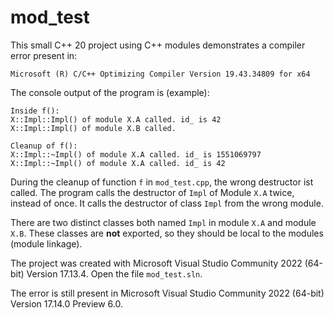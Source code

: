 # mod_test

This small C++ 20 project using C++ modules demonstrates a compiler
error present in:

    Microsoft (R) C/C++ Optimizing Compiler Version 19.43.34809 for x64

The console output of the program is (example):

	Inside f():
	X::Impl::Impl() of module X.A called. id_ is 42
	X::Impl::Impl() of module X.B called.

	Cleanup of f():
	X::Impl::~Impl() of module X.A called. id_ is 1551069797
	X::Impl::~Impl() of module X.A called. id_ is 42

During the cleanup of function `f` in `mod_test.cpp`, the wrong destructor ist called. The
program calls the destructor of `Impl` of Module `X.A` twice, instead of once. It calls the 
destructor of class `Impl` from the wrong module.

There are two distinct classes both named `Impl` in module `X.A` and module `X.B`. These
classes are **not** exported, so they should be local to the modules (module linkage).

The project was created with Microsoft Visual Studio Community 2022 (64-bit) Version 17.13.4.
Open the file `mod_test.sln`.

The error is still present in Microsoft Visual Studio Community 2022 (64-bit) Version 17.14.0 Preview 6.0.

